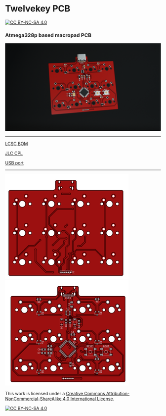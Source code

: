 # Twelvekey PCB

[![CC BY-NC-SA 4.0][cc-by-nc-sa-shield]][cc-by-nc-sa]

### Atmega328p based macropad PCB

<img src="pcb_render.png" alt="render" width="800"/>

---

[LCSC BOM](twelvekey.csv)

[JLC CPL](twelvekey-bottom-pos.csv)

[USB port](https://lcsc.com/product-detail/USB-Type-C_Korean-Hroparts-Elec-TYPE-C-31-M-12_C165948.html)

---

<img src="pcb_front.png" alt="drawing" width="400"/><img src="pcb_back.png" alt="drawing" width="400"/>

This work is licensed under a
[Creative Commons Attribution-NonCommercial-ShareAlike 4.0 International License][cc-by-nc-sa].

[![CC BY-NC-SA 4.0][cc-by-nc-sa-image]][cc-by-nc-sa]

[cc-by-nc-sa]: http://creativecommons.org/licenses/by-nc-sa/4.0/
[cc-by-nc-sa-image]: https://licensebuttons.net/l/by-nc-sa/4.0/88x31.png
[cc-by-nc-sa-shield]: https://img.shields.io/badge/License-CC%20BY--NC--SA%204.0-lightgrey.svg
